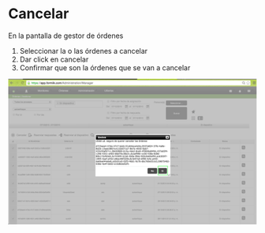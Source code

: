 # Cancelar

En la pantalla de gestor de órdenes

1. Seleccionar la o las órdenes a cancelar
2. Dar click en cancelar
3. Confirmar que son la órdenes que se van a cancelar


![Cancelar](../../assets/imagen18mobile.png)
